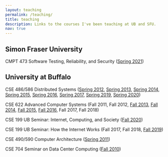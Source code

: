 ```yaml
---
layout: teaching
permalink: /teaching/
title: teaching
description: Links to the courses I've been teaching at UB and SFU.
nav: true
---
```


<div class="teaching">

<h2>Simon Fraser University</h2>

CMPT 473 Software Testing, Reliability, and Security ([Spring
2021](https://canvas.sfu.ca/courses/60354))

<h2>University at Buffalo</h2>

CSE 486/586 Distributed Systems ([Spring
2012](http://www.cse.buffalo.edu/~stevko/courses/cse486/spring12/), [Spring
2013](http://www.cse.buffalo.edu/~stevko/courses/cse486/spring13/), [Spring
2014](http://www.cse.buffalo.edu/~stevko/courses/cse486/spring14/), [Spring
2015](http://www.cse.buffalo.edu/~stevko/courses/cse486/spring15/), [Spring
2016](http://www.cse.buffalo.edu/~stevko/courses/cse486/spring16/), [Spring
2017](http://www.cse.buffalo.edu/~stevko/courses/cse486/spring17/), [Spring
2019](http://www.cse.buffalo.edu/~stevko/courses/cse486/spring19/), [Spring
2020](http://www.cse.buffalo.edu/~stevko/courses/cse486/spring20/))
  
CSE 622 Advanced Computer Systems (Fall 2011, Fall 2012, [Fall
2013](https://piazza.com/buffalo/fall2013/cse622/home), [Fall
2014](https://piazza.com/buffalo/fall2014/cse622/home), [Fall
2015](https://piazza.com/buffalo/fall2015/cse622/home), [Fall
2016](https://piazza.com/buffalo/fall2016/cse622/home), Fall 2017, Fall 2018)
  
CSE 199 UB Seminar: Internet, Computing, and Society ([Fall
2020](https://ublearns.blackboard.com/ultra/courses/_173524_1/cl/outline))  

CSE 199 UB Seminar: How the Internet Works (Fall 2017, Fall 2018, [Fall
2019](http://www.cse.buffalo.edu/cse199))
  
CSE 490/590 Computer Architecture ([Spring
2011](http://www.cse.buffalo.edu/~stevko/courses/cse490/spring11))
  
CSE 704 Seminar on Data Center Computing ([Fall
2010](http://www.cse.buffalo.edu/~stevko/courses/cse704/fall10))

</div>
